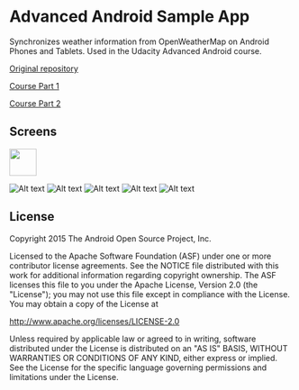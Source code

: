 Advanced Android Sample App
===================================

Synchronizes weather information from OpenWeatherMap on Android Phones and Tablets. Used in the Udacity Advanced Android course.

[Original repository](https://github.com/udacity/Advanced_Android_Development)

[Course Part 1](https://www.udacity.com/course/developing-android-apps--ud853)

[Course Part 2](https://www.udacity.com/course/advanced-android-app-development--ud855)

Screens
-------
<img src="/../screenshots/screenshots/sc-port-phone.png" width="48">

![Alt text](/../screenshots/screenshots/sc-port-phone.png?raw=true "Phone portrait view")
![Alt text](/../screenshots/screenshots/sc-land-phone.png?raw=true "Phone landscape vew")
![Alt text](/../screenshots/screenshots/sc-land-tablet.png?raw=true "Tablet landscape view")
![Alt text](/../screenshots/screenshots/sc-port-tablet.png?raw=true "Tablet portrait view")
![Alt text](/../screenshots/screenshots/sc-widgets.png?raw=true "Widgets")

License
-------
Copyright 2015 The Android Open Source Project, Inc.

Licensed to the Apache Software Foundation (ASF) under one or more contributor
license agreements.  See the NOTICE file distributed with this work for
additional information regarding copyright ownership.  The ASF licenses this
file to you under the Apache License, Version 2.0 (the "License"); you may not
use this file except in compliance with the License.  You may obtain a copy of
the License at

http://www.apache.org/licenses/LICENSE-2.0

Unless required by applicable law or agreed to in writing, software
distributed under the License is distributed on an "AS IS" BASIS, WITHOUT
WARRANTIES OR CONDITIONS OF ANY KIND, either express or implied.  See the
License for the specific language governing permissions and limitations under
the License.

